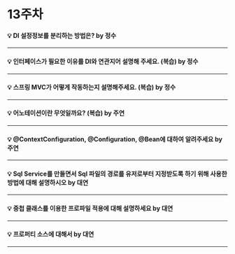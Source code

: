 # 13주차

#### :bulb: DI 설정정보를 분리하는 방법은? by 정수

-----------

#### :bulb: 인터페이스가 필요한 이유를 DI와 연관지어 설명해 주세요. (복습) by 정수

-----------

#### :bulb: 스프링 MVC가 어떻게 작동하는지 설명해주세요. (복습) by 정수

-----------


#### :bulb: 어노테이션이란 무엇일까요? (복습) by 주연

-----------


#### :bulb: @ContextConfiguration, @Configuration, @Bean에 대하여 알려주세요 by 주연

-----------

#### :bulb: Sql Service를 만들면서 Sql 파일의 경로를 유저로부터 지정받도록 하기 위해 사용한 방법에 대해 설명하시오 by 대연

-----------

#### :bulb: 중첩 클래스를 이용한 프로파일 적용에 대해 설명하세요 by 대연

-----------

#### :bulb: 프로퍼티 소스에 대해서  by 대연

-----------
